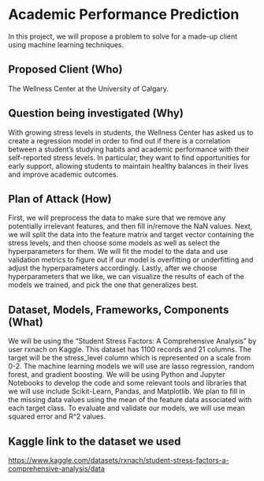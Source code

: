 # Academic Performance Prediction
In this project, we will propose a problem to solve for a made-up client using machine learning techniques.

## Proposed Client (Who)
The Wellness Center at the University of Calgary. 

## Question being investigated (Why)
With growing stress levels in students, the Wellness Center has asked us to create a regression model in order to find out if there is a correlation between a student’s studying habits and academic performance with their self-reported stress levels. In particular, they want to find opportunities for early support, allowing students to maintain healthy balances in their lives and improve academic outcomes. 

## Plan of Attack (How)
First, we will preprocess the data to make sure that we remove any potentially irrelevant features, and then fill in/remove the NaN values. Next, we will split the data into the feature matrix and target vector containing the stress levels, and then choose some models as well as select the hyperparameters for them. We will fit the model to the data and use validation metrics to figure out if our model is overfitting or underfitting and adjust the hyperparameters accordingly. Lastly, after we choose hyperparameters that we like, we can visualize the results of each of the models we trained, and pick the one that generalizes best.

## Dataset, Models, Frameworks, Components (What)
We will be using the “Student Stress Factors: A Comprehensive Analysis” by user rxnach on Kaggle. This dataset has 1100 records and 21 columns. The target will be the stress_level column which is represented on a scale from 0-2. The machine learning models we will use are lasso regression, random forest, and gradient boosting. We will be using Python and Jupyter Notebooks to develop the code and some relevant tools and libraries that we will use include Scikit-Learn, Pandas, and Matplotlib. We plan to fill in the missing data values using the mean of the feature data associated with each target class. To evaluate and validate our models, we will use mean squared error and R^2 values.

## Kaggle link to the dataset we used
https://www.kaggle.com/datasets/rxnach/student-stress-factors-a-comprehensive-analysis/data
